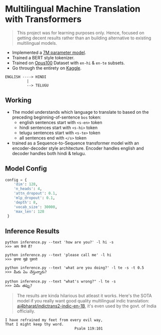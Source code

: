 # Multilingual Machine Translation with Transformers

> This project was for learning purposes only. Hence, focused on getting decent results rather than an building alternative to existing multilingual models.

- Implemented a [7M parameter model](./model.py).
- Trained a BERT style tokenizer.
- Trained on [Opus100](https://huggingface.co/datasets/opus100) Dataset with `en-hi` & `en-te` subsets.
- Go through the entirety on [Kaggle](https://www.kaggle.com/code/shreydan/en-hi-te-translation).

```
ENGLISH ----> HINDI
          |
          --> TELUGU
```

## Working

- The model understands which language to translate to based on the preceding beginning-of-sentence `bos` token:
  - english sentences start with `<s-en>` token
  - hindi sentences start with `<s-hi>` token
  - telugu sentences start with `<s-te>` token
  - all sentences end with `</s>` token
- trained as a Sequence-to-Sequence transformer model with an encoder-decoder style architecture. Encoder handles english and decoder handles both hindi & telugu.


## Model Config
```py
config = {
    'dim': 128,
    'n_heads': 4,
    'attn_dropout': 0.1,
    'mlp_dropout': 0.1,
    'depth': 8,
    'vocab_size': 30000,
    'max_len': 128
 }
```

## Inference Results

```
python inference.py --text 'how are you?' -l hi -s
>>> आप कैसे हैं?

python inference.py --text 'please call me' -l hi   
>>> कृपया मुझे पुकारो

python inference.py --text 'what are you doing?' -l te -s -t 0.5
>>> మీరు ఏం చేస్తున్నారు?

python inference.py --text "what's wrong?" -l te -s
>>> ఏమి తప్పు?
```

> The results are kinda hilarious but atleast it works.
> Here's the SOTA model if you really want good quality multilingual indic translation: [ai4bharat/indictrans2-indic-en-1B](https://huggingface.co/ai4bharat/indictrans2-indic-en-1B), it's even used by the govt. of India officially.


```
I have refrained my feet from every evil way,
That I might keep thy word.
                                Psalm 119:101
```